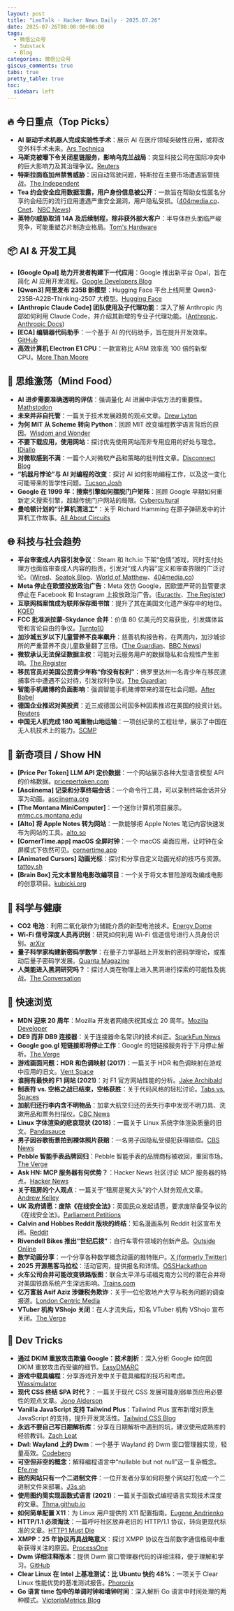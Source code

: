 ```yaml
---
layout: post
title: "LeoTalk · Hacker News Daily · 2025.07.26"
date: 2025-07-26T08:00:00+08:00
tags:
  - 微信公众号
  - Substack
  - Blog
categories: 微信公众号
giscus_comments: true
tabs: true
pretty_table: true
toc:
  sidebar: left
---
```


## 🔥 今日重点（Top Picks）

- **AI 驱动手术机器人完成实验性手术**：展示 AI 在医疗领域突破性应用，或将改变外科手术未来。[Ars Technica](https://arstechnica.com/science/2025/07/25/experimental-surgery-performed-by-ai-driven-surgical-robot/)
- **马斯克被曝下令关闭星链服务，影响乌克兰战局**：突显科技公司在国际冲突中的巨大影响力及其治理争议。[Reuters](https://www.reuters.com/investigations/musk-ordered-shutdown-starlink-satellite-service-ukraine-retook-territory-russia-2025-07-25/)
- **特斯拉面临加州禁售威胁**：因自动驾驶问题，特斯拉在主要市场遭遇监管挑战。[The Independent](https://www.the-independent.com/tech/tesla-ban-sales-california-self-driving-b2795194.html)
- **Tea 约会安全应用数据泄露，用户身份信息被公开**：一款旨在帮助女性匿名分享约会经历的流行应用遭遇严重安全漏洞，用户隐私受损。([404media.co](https://www.404media.co/women-dating-safety-app-tea-breached-users-ids-posted-to-4chan/)、[Cnet](https://www.cnet.com/tech/services-and-software/tea-app-users-faces-and-ids-reportedly-posted-to-4chan-in-security-breach/)、[NBC News](https://www.nbcnews.com/tech/tech-news/women-are-anonymously-spilling-tea-men-cities-viral-app-rcna220681/))
- **英特尔威胁取消 14A 及后续制程，除非获外部大客户**：半导体巨头面临严峻竞争，可能重塑芯片制造业格局。[Tom's Hardware](https://www.tomshardware.com/tech-industry/semiconductors/intel-might-cancel-14a-process-node-development-and-the-following-nodes-if-it-cant-win-a-major-external-customer-move-would-cede-leading-edge-market-to-tsmc-and-samsung)

## 📦 AI & 开发工具

- **[Google Opal] 助力开发者构建下一代应用**：Google 推出新平台 Opal，旨在简化 AI 应用开发流程。[Google Developers Blog](https://developers.googleblog.com/en/introducing-opal/)
- **[Qwen3] 阿里发布 235B 新模型**：Hugging Face 平台上线阿里 Qwen3-235B-A22B-Thinking-2507 大模型。[Hugging Face](https://huggingface.co/Qwen/Qwen3-235B-A22B-Thinking-2507)
- **[Anthropic Claude Code] 团队使用及子代理功能**：深入了解 Anthropic 内部如何利用 Claude Code，并介绍其新增的专业子代理功能。([Anthropic](https://www.anthropic.com/news/how-anthropic-teams-use-claude-code)、[Anthropic Docs](https://docs.anthropic.com/en/docs/claude-code/sub-agents))
- **[ECA] 编辑器代码助手**：一个基于 AI 的代码助手，旨在提升开发效率。[GitHub](https://github.com/editor-code-assistant/eca)
- **高效计算机 Electron E1 CPU**：一款宣称比 ARM 效率高 100 倍的新型 CPU。[More Than Moore](https://morethanmoore.substack.com/p/efficient-computers-electron-e1-cpu)

## 🧠 思维激荡（Mind Food）

- **AI 进步需要准确透明的评估**：强调量化 AI 进展中评估方法的重要性。[Mathstodon](https://mathstodon.xyz/@tao/114910028356641733)
- **未来并非自托管**：一篇关于技术发展趋势的观点文章。[Drew Lyton](https://www.drewlyton.com/story/the-future-is-not-self-hosted/)
- **为何 MIT 从 Scheme 转向 Python**：回顾 MIT 改变编程教学语言背后的原因。[Wisdom and Wonder](https://www.wisdomandwonder.com/link/2110/why-mit-switched-from-scheme-to-python)
- **不要下载应用，使用网站**：探讨优先使用网站而非专用应用的好处与理念。[IDiallo](https://idiallo.com/blog/dont-download-apps)
- **对微软感到不满**：一篇个人对微软产品和策略的批判性文章。[Disconnect Blog](https://www.disconnect.blog/p/ive-had-it-with-microsoft)
- **“机器月悖论”与 AI 对编程的改变**：探讨 AI 如何影响编程工作，以及这一变化可能带来的哲学性问题。[Tucson Josh](https://tucson-josh.com/posts/mythical-machine-month/)
- **Google 在 1999 年：搜索引擎如何摆脱门户矩阵**：回顾 Google 早期如何重新定义搜索引擎，超越传统门户网站的局限。[Cybercultural](https://cybercultural.com/p/google-1999/)
- **曼哈顿计划的“计算机清洁工”**：关于 Richard Hamming 在原子弹研发中的计算机工作故事。[All About Circuits](https://www.allaboutcircuits.com/news/richard-hamming-the-computer-janitor-of-the-manhattan-project/)

## 🌐 科技与社会趋势

- **平台审查成人内容引发争议**：Steam 和 Itch.io 下架“色情”游戏，同时支付处理方也面临审查成人内容的指责，引发对“成人内容”定义和审查界限的广泛讨论。([Wired](https://www.wired.com/story/steam-itchio-are-pulling-porn-games-censorship/)、[Soatok Blog](https://soatok.blog/2025/07/24/against-the-censorship-of-adult-content-by-payment-processors/)、[World of Matthew](https://worldofmatthew.com/blog/notporn/)、[404media.co](https://www.404media.co/grindr-no-zionists-error-message/))
- **Meta 停止在欧盟投放政治广告**：Meta 效仿 Google，因欧盟严苛的监管要求停止在 Facebook 和 Instagram 上投放政治广告。([Euractiv](https://www.euractiv.com/section/tech/news/meta-to-stop-running-political-ads-on-facebook-and-instagram/)、[The Register](https://www.theregister.com/2025/07/25/meta_eu_political_ads/))
- **互联网档案馆成为联邦保存图书馆**：提升了其在美国文化遗产保存中的地位。[KQED](https://www.kqed.org/news/12049420/sf-based-internet-archive-is-now-a-federal-depository-library-what-does-that-mean)
- **FCC 批准派拉蒙-Skydance 合并**：价值 80 亿美元的交易获批，引发媒体监管和言论自由的争议。[Turnto10](https://turnto10.com/news/nation-world/fcc-approves-8b-paramount-skydance-merger-after-trump-settlement-colbert-cancellation-bias-dei-trusted-local-news-lawsuit)
- **加沙城五岁以下儿童营养不良率飙升**：慈善机构报告称，在两周内，加沙城诊所的严重营养不良儿童数量翻了三倍。([The Guardian](https://www.theguardian.com/world/2025/jul/25/severe-malnutrition-under-5s-gaza-city--tripled-two-weeks-charity-msf/)、[BBC News](https://www.bbc.com/news/videos/czryry57x4do))
- **微软承认无法保证数据主权**：可能对云服务用户的数据隐私和合规性产生影响。[The Register](https://www.theregister.com/2025/07/25/microsoft_admits_it_cannot_guarantee/)
- **移民官员对美国公民青少年称“你没有权利”**：佛罗里达州一名青少年在移民逮捕事件中遭遇不公对待，引发权利争议。[The Guardian](https://www.theguardian.com/us-news/2025/jul/25/florida-teen-immigration-arrest)
- **智能手机赌博的负面影响**：强调智能手机赌博带来的潜在社会问题。[After Babel](https://www.afterbabel.com/p/smartphone-gambling-is-a-disaster)
- **德国企业推迟对美投资**：近三成德国公司因多种因素推迟在美国的投资计划。[Reuters](https://www.reuters.com/business/almost-30-german-companies-postpone-us-investments-survey-shows-2025-07-24/)
- **中国无人机完成 180 吨重物山地运输**：一项创纪录的工程壮举，展示了中国在无人机技术上的能力。[SCMP](https://www.scmp.com/news/china/politics/article/3319460/chinese-drones-carry-180-tonnes-steel-and-concrete-mountain-pioneering-feat)

## 📱 新奇项目 / Show HN

- **[Price Per Token] LLM API 定价数据**：一个网站展示各种大型语言模型 API 的价格数据。[pricepertoken.com](https://pricepertoken.com/)
- **[Asciinema] 记录和分享终端会话**：一个命令行工具，可以录制终端会话并分享为动画。[asciinema.org](https://asciinema.org/)
- **[The Montana MiniComputer]**：一个迷你计算机项目展示。[mtmc.cs.montana.edu](https://mtmc.cs.montana.edu/)
- **[Alto] 将 Apple Notes 转为网站**：一款能够把 Apple Notes 笔记内容快速发布为网站的工具。[alto.so](https://alto.so/)
- **[CornerTime.app] macOS 全屏时钟**：一个 macOS 桌面应用，让时钟在全屏模式下依然可见。[cornertime.app](https://cornertime.app/en)
- **[Animated Cursors] 动画光标**：探讨和分享自定义动画光标的技巧与资源。[tattoy.sh](https://tattoy.sh/news/animated-cursors/)
- **[Brain Box] 元文本冒险电影改编项目**：一个关于将文本冒险游戏改编成电影的创意项目。[kubicki.org](https://kubicki.org/workbench/brain-box/)

## 🔬 科学与健康

- **CO2 电池**：利用二氧化碳作为储能介质的新型电池技术。[Energy Dome](https://energydome.com/co2-battery/)
- **Wi-Fi 信号深度人员再识别**：研究如何利用 Wi-Fi 信道信号进行人员身份识别。[arXiv](https://arxiv.org/abs/2507.12869)
- **量子科学家构建新密码学数学**：在量子力学基础上开发新的密码学理论，或推动后量子密码学发展。[Quanta Magazine](https://www.quantamagazine.org/quantum-scientists-have-built-a-new-math-of-cryptography-20250725/)
- **人类能进入黑洞研究吗？**：探讨人类在物理上进入黑洞进行探索的可能性及挑战。[The Conversation](https://theconversation.com/could-a-human-enter-a-black-hole-to-study-it-153364)

## 🎯 快速浏览

- **MDN 迎来 20 周年**：Mozilla 开发者网络庆祝其成立 20 周年。[Mozilla Developer](https://developer.mozilla.org/en-US/blog/mdn-turns-20/)
- **DE9 而非 DB9 连接器**：关于连接器命名常识的技术纠正。[SparkFun News](https://news.sparkfun.com/14298)
- **Google goo.gl 短链接即将停止工作**：Google 的短链接服务将于下月停止解析。[The Verge](https://www.theverge.com/news/713125/google-url-shortener-links-shutdown-deadline)
- **游戏画面问题：HDR 和色调映射 (2017)**：一篇关于 HDR 和色调映射在游戏中应用的旧文。[Vent Space](https://ventspace.wordpress.com/2017/10/20/games-look-bad-part-1-hdr-and-tone-mapping/)
- **谁拥有最快的 F1 网站 (2021)**：对 F1 官方网站性能的分析。[Jake Archibald](https://jakearchibald.com/2021/f1-perf-part-3/)
- **制表符 vs. 空格之战已结束，空格获胜**：关于代码风格的轻松讨论。[Tabs vs. Spaces](https://xn--gckvb8fzb.com/tabs-vs-spaces-the-war-is-over/)
- **加航归还行李内含不明物品**：加拿大航空归还的丢失行李中发现不明刀具、洗漱用品和票务扫描仪。[CBC News](https://www.cbc.ca/news/canada/newfoundland-labrador/air-canada-mystery-baggage-1.7592756)
- **Linux 字体渲染的悲哀现状 (2018)**：一篇关于 Linux 系统字体渲染质量的旧文。[Pandasauce](https://pandasauce.org/post/linux-fonts/)
- **男子因谷歌街景拍到裸体照片获赔**：一名男子因隐私受侵犯获得赔偿。[CBS News](https://www.cbsnews.com/news/man-naked-google-street-view-camera-awarded-12500-argentina/)
- **Pebble 智能手表品牌回归**：Pebble 智能手表的品牌商标被收回，重回市场。[The Verge](https://www.theverge.com/news/713931/pebble-smartwatch-name-trademark-recovered)
- **Ask HN: MCP 服务器有何优势？**：Hacker News 社区讨论 MCP 服务器的特点。[Hacker News](https://news.ycombinator.com/item?id=44678426)
- **关于租房的个人观点**：一篇关于“租房是冤大头”的个人财务观点文章。[Andrew Kelley](https://andrewkelley.me/post/renting-is-for-suckers.html)
- **UK 政府请愿：废除《在线安全法》**：英国民众发起请愿，要求废除备受争议的《在线安全法》。[Parliament Petitions](https://petition.parliament.uk/petitions/722903)
- **Calvin and Hobbes Reddit 版块的终结**：知名漫画系列 Reddit 社区宣布关闭。[Reddit](https://old.reddit.com/r/calvinandhobbes/comments/1m8j09a/the_post_i_hoped_to_avoid_the_end_of_ch_subreddit/)
- **Rivendell Bikes 推出“世纪后拨”**：自行车零件领域的创新产品。[Outside Online](https://www.outsideonline.com/outdoor-gear/bikes-and-biking/rivendell-bikes-rear-derailleur?scope=anon)
- **数学动画分享**：一个分享各种数学概念动画的推特账户。[X (formerly Twitter)](https://x.com/yuruyurau)
- **2025 开源黑客马拉松**：活动官网，提供报名和详情。[OSSHackathon](https://osshackathon.com/)
- **火车公司合并可能改变铁路版图**：联合太平洋与诺福克南方公司的潜在合并将对美国铁路系统产生深远影响。[Trains.com](https://www.trains.com/trn/news-reviews/news-wire/a-union-pacific-norfolk-southern-combination-would-redraw-the-railroad-map/)
- **亿万富翁 Asif Aziz 涉嫌税务欺诈**：关于一位伦敦地产大亨与税务问题的调查报道。[London Centric Media](https://www.londoncentric.media/p/asf-aziz-london-candy-shops-gift-shop-unpaid-tax)
- **VTuber 机构 VShojo 关闭**：在人才流失后，知名 VTuber 机构 VShojo 宣布关闭。[The Verge](https://www.theverge.com/news/713343/vshojo-shutting-down-ironmouse-missing-charity-donations)

## 🧰 Dev Tricks

- **通过 DKIM 重放攻击欺骗 Google：技术剖析**：深入分析 Google 如何因 DKIM 重放攻击而受骗的细节。[EasyDMARC](https://easydmarc.com/blog/google-spoofed-via-dkim-replay-attack-a-technical-breakdown/)
- **游戏中载具编程**：分享游戏开发中关于载具编程的技巧和考虑。[Wassimulator](https://wassimulator.com/blog/programming/programming_vehicles_in_games.html)
- **现代 CSS 终结 SPA 时代？**：一篇关于现代 CSS 发展可能削弱单页应用必要性的观点文章。[Jono Alderson](https://www.jonoalderson.com/conjecture/its-time-for-modern-css-to-kill-the-spa/)
- **Vanilla JavaScript 支持 Tailwind Plus**：Tailwind Plus 宣布新增对原生 JavaScript 的支持，提升开发灵活性。[Tailwind CSS Blog](https://tailwindcss.com/blog/vanilla-js-support-for-tailwind-plus)
- **永远不要自己写日期解析库**：分享在日期解析中遇到的坑，建议使用成熟库的经验教训。[Zach Leat](https://www.zachleat.com/web/adventures-in-date-parsing/)
- **Dwl: Wayland 上的 Dwm**：一个基于 Wayland 的 Dwm 窗口管理器实现，轻量高效。[Codeberg](https://codeberg.org/dwl/dwl)
- **可空但非空的概念**：解释编程语言中“nullable but not null”这一复杂概念。[Efe.me](https://efe.me/posts/nullable-but-not-null/)
- **我的网站只有一个二进制文件**：一位开发者分享如何将整个网站打包成一个二进制文件来部署。[J3s.sh](https://j3s.sh/thought/my-website-is-one-binary.html)
- **使用图约简实现函数式语言 (2021)**：一篇关于函数式编程语言实现技术深度的文章。[Thma.github.io](https://thma.github.io/posts/2021-12-27-Implementing-a-functional-language-with-Graph-Reduction.html)
- **如何简单配置 X11**：为 Linux 用户提供的 X11 配置指南。[Eugene Andrienko](https://eugene-andrienko.com/en/it/2025/07/24/x11-configuration-simple.html)
- **HTTP/1.1 必须淘汰**：一篇呼吁社区放弃老旧的 HTTP/1.1 协议，转向更现代标准的文章。[HTTP1 Must Die](https://http1mustdie.com/)
- **XMPP：25 年协议再具战略意义**：探讨 XMPP 协议在当前数字通信格局中重新获得关注的原因。[ProcessOne](https://www.process-one.net/blog/xmpp-when-a-25-year-old-protocol-becomes-strategic-again/)
- **Dwm 详细注释版本**：提供 Dwm 窗口管理器代码的详细注释，便于理解和学习。[GitHub](https://github.com/bakkeby/dwm-commented)
- **Clear Linux 在 Intel 上基准测试：比 Ubuntu 快约 48%**：一项关于 Clear Linux 性能优势的基准测试报告。[Phoronix](https://www.phoronix.com/review/clear-linux-48p-ubuntu)
- **Go 语言 time 包中的单调时钟和墙钟时间**：深入解析 Go 语言中时间处理的两种模式。[VictoriaMetrics Blog](https://victoriametrics.com/blog/go-time-monotonic-wall-clock/index.html)
